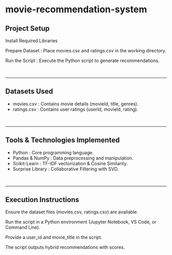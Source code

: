 # movie-recommendation-system

<h2>Project Setup</h2>
<p>Install Required Libraries</p>
<p>Prepare Dataset : Place movies.csv and ratings.csv in the working directory.</p>
<p>Run the Script : Execute the Python script to generate recommendations.</p>
<br>
<hr>
<h2>Datasets Used</h2>
<ul>
<li>movies.csv : Contains movie details (movieId, title, genres).</li>
<li>ratings.csv : Contains user ratings (userId, movieId, rating).</li>
</ul>
<br>
<hr>
<h2>Tools & Technologies Implemented</h2>
<ul>
<li>Python : Core programming language.</li>
<li>Pandas & NumPy : Data preprocessing and manipulation.</li>
<li>Scikit-Learn : TF-IDF vectorization & Cosine Similarity.</li>
<li>Surprise Library : Collaborative Filtering with SVD.</li>
</ul>
<br>
<hr>
<h2>Execution Instructions</h2>
<p>Ensure the dataset files (movies.csv, ratings.csv) are available.</p>
<p>Run the script in a Python environment (Jupyter Notebook, VS Code, or Command Line).</p>
<p>Provide a user_id and movie_title in the script.</p>
<p>The script outputs hybrid recommendations with scores.</p>
